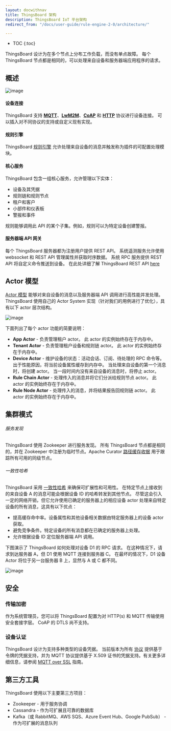 ```yaml
---
layout: docwithnav
title: ThingsBoard 架构
description: ThingsBoard IoT 平台架构
redirect_from: "/docs/user-guide/rule-engine-2-0/architecture/"

---
```


* TOC
{:toc}

ThingsBoard 设计为在多个节点上分布工作负载，而没有单点故障。
每个 ThingsBoard 节点都是相同的，可以处理来自设备和服务器端应用程序的请求。

## 概述

![image](/images/reference/architecture-in-brief.svg)

#### 设备连接

ThingsBoard 支持 [**MQTT**](/docs/reference/mqtt-api/)、[**LwM2M**](/docs/reference/lwm2m-api/)、[**CoAP**](/docs/reference/coap-api/) 和 [**HTTP**](/docs/reference/http-api/) 协议进行设备连接。
可以插入对不同协议的支持或自定义现有实现。

#### 规则引擎

ThingsBoard [规则引擎](/docs/user-guide/rule-engine/) 允许处理来自设备的消息并触发称为插件的可配置处理模块。

#### 核心服务

ThingsBoard 包含一组核心服务，允许管理以下实体：

* 设备及其凭据
* 规则链和规则节点
* 租户和客户
* 小部件和仪表板
* 警报和事件

规则能够调用此 API 的某个子集。例如，规则可以为特定设备创建警报。

#### 服务器端 API 网关

每个 ThingsBoard 服务器都为注册用户提供 REST API。
系统遥测服务允许使用 websocket 和 REST API 管理属性并获取时序数据。
系统 RPC 服务提供 REST API 将自定义命令推送到设备。
在此处详细了解 ThingsBoard REST API [here](/docs/reference/rest-api/)

## Actor 模型

[Actor 模型](https://en.wikipedia.org/wiki/Actor_model) 能够对来自设备的消息以及服务器端 API 调用进行高性能并发处理。
ThingsBoard 使用自己的 Actor System 实现（针对我们的用例进行了优化），具有以下 actor 层次结构。

![image](/images/reference/actor-system-hierarchies.svg)

下面列出了每个 actor 功能的简要说明：

* **App Actor** - 负责管理租户 actor。
此 actor 的实例始终存在于内存中。
* **Tenant Actor** - 负责管理租户设备和规则链 actor。
此 actor 的实例始终存在于内存中。
* **Device Actor** - 维护设备的状态：活动会话、订阅、待处理的 RPC 命令等。
出于性能原因，将当前设备属性缓存到内存中。
当处理来自设备的第一个消息时，将创建 actor。
当一段时间内没有来自设备的消息时，将停止 actor。
* **Rule Chain Actor** - 处理传入的消息并将它们分派给规则节点 actor。
此 actor 的实例始终存在于内存中。
* **Rule Node Actor** - 处理传入的消息，并将结果报告回规则链 actor。
此 actor 的实例始终存在于内存中。

## 集群模式

###### 服务发现

ThingsBoard 使用 Zookeeper 进行服务发现。
所有 ThingsBoard 节点都是相同的，并在 Zookeeper 中注册为临时节点。Apache Curator [路径缓存收据](http://curator.apache.org/curator-recipes/path-cache.html) 用于跟踪所有可用的同级节点。

###### 一致性哈希

ThingsBoard 采用 [一致性哈希](https://en.wikipedia.org/wiki/Consistent_hashing) 来确保可扩展性和可用性。
在特定节点上接收到的来自设备 A 的消息可能会根据设备 ID 的哈希转发到其他节点。
尽管这会引入一定的网络开销，但它允许使用已确定的服务器上的相应设备 actor 处理来自特定设备的所有消息，这具有以下优点：

* 提高缓存命中率。设备属性和其他设备相关数据由特定服务器上的设备 actor 获取。
* 避免竞争条件。特定设备的所有消息都在已确定的服务器上处理。
* 允许根据设备 ID 定位服务器端 API 调用。

下图演示了 ThingsBoard 如何处理对设备 D1 的 RPC 请求。
在这种情况下，请求到达服务器 A，但 D1 使用 MQTT 连接到服务器 C。
在最坏的情况下，D1 设备 Actor 将位于另一台服务器 B 上，显然与 A 或 C 都不同。

![image](/images/reference/cluster-mode-rpc-request.svg)

## 安全

### 传输加密

作为系统管理员，您可以将 ThingsBoard 配置为对 HTTP(s) 和 MQTT 传输使用安全套接字层。
CoAP 的 DTLS 尚不支持。

### 设备认证

ThingsBoard 设计为支持多种类型的设备凭据。
当前版本为所有 [协议](/docs/reference/protocols/) 提供基于令牌的凭据支持，并为 MQTT 协议提供基于 X.509 证书的凭据支持。有关更多详细信息，请参阅 [MQTT over SSL](/docs/user-guide/mqtt-over-ssl/) 指南。

## 第三方工具

ThingsBoard 使用以下主要第三方项目：

* Zookeeper - 用于服务协调
* Cassandra - 作为可扩展且可靠的数据库
* Kafka（或 RabbitMQ、AWS SQS、Azure Event Hub、Google PubSub） - 作为可扩展的消息队列